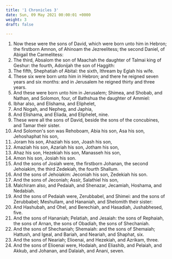 ```yaml
---
title: '1 Chronicles 3'
date: Sun, 09 May 2021 00:00:01 +0000
weight: 3
draft: false
  
---
```


1. Now these were the sons of David, which were born unto him in Hebron; the firstborn Amnon, of Ahinoam the Jezreelitess; the second Daniel, of Abigail the Carmelitess:
2. The third, Absalom the son of Maachah the daughter of Talmai king of Geshur: the fourth, Adonijah the son of Haggith:
3. The fifth, Shephatiah of Abital: the sixth, Ithream by Eglah his wife.
4. These six were born unto him in Hebron; and there he reigned seven years and six months: and in Jerusalem he reigned thirty and three years.
5. And these were born unto him in Jerusalem; Shimea, and Shobab, and Nathan, and Solomon, four, of Bathshua the daughter of Ammiel:
6. Ibhar also, and Elishama, and Eliphelet,
7. And Nogah, and Nepheg, and Japhia,
8. And Elishama, and Eliada, and Eliphelet, nine.
9. These were all the sons of David, beside the sons of the concubines, and Tamar their sister.
10. And Solomon's son was Rehoboam, Abia his son, Asa his son, Jehoshaphat his son,
11. Joram his son, Ahaziah his son, Joash his son,
12. Amaziah his son, Azariah his son, Jotham his son,
13. Ahaz his son, Hezekiah his son, Manasseh his son,
14. Amon his son, Josiah his son.
15. And the sons of Josiah were, the firstborn Johanan, the second Jehoiakim, the third Zedekiah, the fourth Shallum.
16. And the sons of Jehoiakim: Jeconiah his son, Zedekiah his son.
17. And the sons of Jeconiah; Assir, Salathiel his son,
18. Malchiram also, and Pedaiah, and Shenazar, Jecamiah, Hoshama, and Nedabiah.
19. And the sons of Pedaiah were, Zerubbabel, and Shimei: and the sons of Zerubbabel; Meshullam, and Hananiah, and Shelomith their sister:
20. And Hashubah, and Ohel, and Berechiah, and Hasadiah, Jushabhesed, five.
21. And the sons of Hananiah; Pelatiah, and Jesaiah: the sons of Rephaiah, the sons of Arnan, the sons of Obadiah, the sons of Shechaniah.
22. And the sons of Shechaniah; Shemaiah: and the sons of Shemaiah; Hattush, and Igeal, and Bariah, and Neariah, and Shaphat, six.
23. And the sons of Neariah; Elioenai, and Hezekiah, and Azrikam, three.
24. And the sons of Elioenai were, Hodaiah, and Eliashib, and Pelaiah, and Akkub, and Johanan, and Dalaiah, and Anani, seven.

